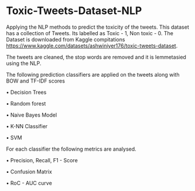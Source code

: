 # Toxic-Tweets-Dataset-NLP
Applying the NLP  methods to predict the toxicity of the tweets. This dataset has a collection of Tweets. Its labelled as Toxic - 1, Non toxic - 0.
The Dataset is downloaded from Kaggle compitations https://www.kaggle.com/datasets/ashwiniyer176/toxic-tweets-dataset.

The tweets are cleaned, the stop words are removed and it is lemmetasied using the NLP.

The following prediction classifiers are applied on the tweets along with BOW and TF-IDF scores

• Decision Trees

• Random forest

• Naive Bayes Model

• K-NN Classifier

• SVM

For each classifier the following metrics are analysed.

• Precision, Recall, F1 - Score

• Confusion Matrix

• RoC - AUC curve
